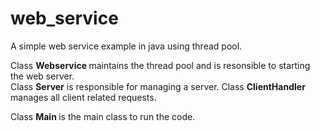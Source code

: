 # web_service
A simple web service example in java using thread pool.   

Class <b> Webservice </b> maintains the thread pool and is resonsible to starting the web server.   
Class <b> Server</b> is responsible for managing a server.
Class <b> ClientHandler </b> manages all client related requests.

Class <b> Main </b> is the main class to run the code.
